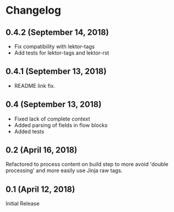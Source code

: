 # Changelog

## 0.4.2 (September 14, 2018)

* Fix compatibility with lektor-tags
* Add tests for lektor-tags and lektor-rst

## 0.4.1 (September 13, 2018)

* README link fix.

## 0.4 (September 13, 2018)

* Fixed lack of complete context
* Added parsing of fields in flow blocks
* Added tests

## 0.2 (April 16, 2018)

Refactored to process content on build step to more avoid 'double processing' and more easily use Jinja raw tags.

## 0.1 (April 12, 2018)

Initial Release
